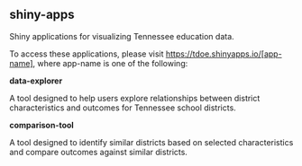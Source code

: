 ## shiny-apps

Shiny applications for visualizing Tennessee education data.

To access these applications, please visit https://tdoe.shinyapps.io/[app-name], where app-name is one of the following:

**data-explorer**

A tool designed to help users explore relationships between district characteristics and outcomes for Tennessee school districts.

**comparison-tool**

A tool designed to identify similar districts based on selected characteristics and compare outcomes against similar districts.
